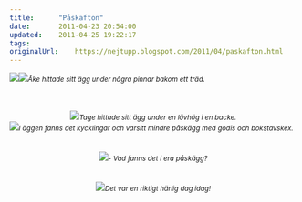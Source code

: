```yaml
---
title:		"Påskafton"
date:		2011-04-23 20:54:00
updated:	2011-04-25 19:22:17
tags: 	
originalUrl:	https://nejtupp.blogspot.com/2011/04/paskafton.html
---
```


<img src="../../../../img/Pa%25CC%258Askafton-_MG_8687.jpg"><span style="font-size:100%;"><img src="../../../../img/Pa%25CC%258Askafton-_MG_8720.jpg"><span style="font-size:85%;"><span style="font-style: italic;">Åke hittade sitt ägg under några pinnar bakom ett träd.</span><br></span></div><br><br><div style="text-align: center;"><img src="../../../../img/Pa%25CC%258Askafton-_MG_8714.jpg"><span style="font-size:85%;"><span style="font-style: italic;">Tage hittade sitt ägg under en lövhög i en backe.</span><br></span></div><img src="../../../../img/Pa%25CC%258Askafton-_MG_8737.jpg"><span style="font-size:85%;"><span style="font-style: italic;">I äggen fanns det kycklingar och varsitt mindre påskägg med godis och bokstavskex.</span><br></span></div><br><br><div style="text-align: center;"><img src="../../../../img/Pa%25CC%258Askafton-_MG_8764.jpg"><span style="font-size:85%;"><span style="font-style: italic;">- Vad fanns det i era påskägg?</span><br></span></div><br><br><div style="text-align: center;"><img src="../../../../img/Pa%25CC%258Askafton-_MG_8722.jpg"><span style="font-size:85%;"><span style="font-style: italic;">Det var en riktigt härlig dag idag!</span><br></span></div>
<!-- no comments on this post -->